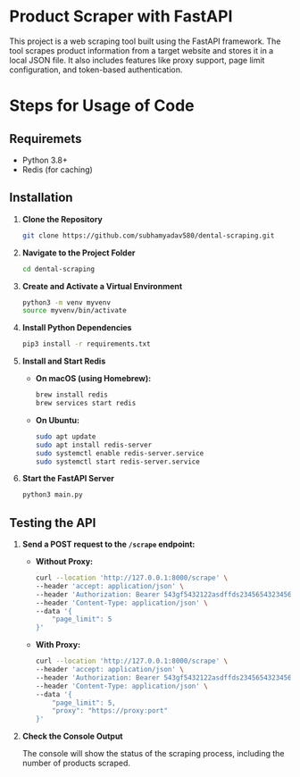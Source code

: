 # Product Scraper with FastAPI

This project is a web scraping tool built using the FastAPI framework. The tool scrapes product information from a target website and stores it in a local JSON file. It also includes features like proxy support, page limit configuration, and token-based authentication.


# Steps for Usage of Code

 ## Requiremets
- Python 3.8+
- Redis (for caching)

## Installation

1. **Clone the Repository**

    ```bash
    git clone https://github.com/subhamyadav580/dental-scraping.git
    ```

2. **Navigate to the Project Folder**

    ```bash
    cd dental-scraping
    ```

3. **Create and Activate a Virtual Environment**

    ```bash
    python3 -m venv myvenv
    source myvenv/bin/activate
    ```

4. **Install Python Dependencies**

    ```bash
    pip3 install -r requirements.txt
    ```

5. **Install and Start Redis**

    - **On macOS (using Homebrew):**

        ```bash
        brew install redis
        brew services start redis
        ```

    - **On Ubuntu:**

        ```bash
        sudo apt update
        sudo apt install redis-server
        sudo systemctl enable redis-server.service
        sudo systemctl start redis-server.service
        ```

6. **Start the FastAPI Server**

    ```bash
    python3 main.py
    ```

## Testing the API

1. **Send a POST request to the `/scrape` endpoint:**

    - **Without Proxy:**

        ```bash
        curl --location 'http://127.0.0.1:8000/scrape' \
        --header 'accept: application/json' \
        --header 'Authorization: Bearer 543gf5432122asdffds2345654323456786' \
        --header 'Content-Type: application/json' \
        --data '{
            "page_limit": 5
        }'
        ```

    - **With Proxy:**

        ```bash
        curl --location 'http://127.0.0.1:8000/scrape' \
        --header 'accept: application/json' \
        --header 'Authorization: Bearer 543gf5432122asdffds2345654323456786' \
        --header 'Content-Type: application/json' \
        --data '{
            "page_limit": 5,
            "proxy": "https://proxy:port"
        }'
        ```

2. **Check the Console Output**

   The console will show the status of the scraping process, including the number of products scraped.
